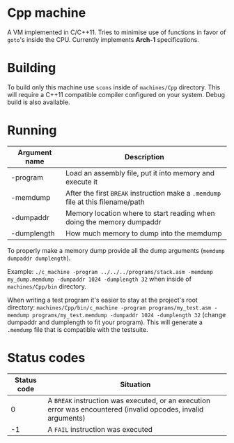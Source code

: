 # Cpp machine
A VM implemented in C/C++11. Tries to minimise use of functions in favor of `goto`'s inside the CPU. Currently implements **Arch-1** specifications.

# Building
To build only this machine use `scons` inside of `machines/Cpp` directory. This will require a C++11 compatible compiler configured on your system. Debug build is also available.

# Running
Argument name | Description
---- | ----
-program | Load an assembly file, put it into memory and execute it
-memdump | After the first `BREAK` instruction make a `.memdump` file at this filename/path
-dumpaddr | Memory location where to start reading when doing the memory dumpaddr
-dumplength | How much memory to dump into the memdump

To properly make a memory dump provide all the dump arguments (`memdump dumpaddr dumplength`).

Example: `./c_machine -program ../../../programs/stack.asm -memdump my_dump.memdump -dumpaddr 1024 -dumplength 32` when inside of `machines/Cpp/bin` directory.

When writing a test program it's easier to stay at the project's root directory:
`machines/Cpp/bin/c_machine -program programs/my_test.asm -memdump programs/my_test.memdump -dumpaddr 1024 -dumplength 32` (change dumpaddr and dumplength to fit your program). This will generate a `.memdump` file that is compatible with the testsuite.

# Status codes
Status code | Situation
---- | ----
0 | A `BREAK` instruction was executed, or an execution error was encountered (invalid opcodes, invalid arguments)
-1 | A `FAIL` instruction was executed